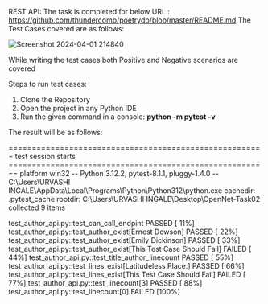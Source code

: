 REST API: 
The task is completed for below URL : https://github.com/thundercomb/poetrydb/blob/master/README.md
The Test Cases covered are as follows: 

![Screenshot 2024-04-01 214840](https://github.com/IngaleUrvashi/OpenNetTask02/assets/165666146/8e7a3937-c1ae-400b-9cdc-16dfcf91d065)

While writing the test cases both Positive and Negative scenarios are covered

Steps to run test cases:
1) Clone the Repository
2) Open the project in any Python IDE
3) Run the given command in a console: **python -m pytest -v**

The result will be as follows: 

======================================================= test session starts ========================================================
platform win32 -- Python 3.12.2, pytest-8.1.1, pluggy-1.4.0 -- C:\Users\URVASHI INGALE\AppData\Local\Programs\Python\Python312\python.exe
cachedir: .pytest_cache
rootdir: C:\Users\URVASHI INGALE\Desktop\OpenNet-Task02
collected 9 items

test_author_api.py::test_can_call_endpint PASSED                                                                              [ 11%]
test_author_api.py::test_author_exist[Ernest Dowson] PASSED                                                                   [ 22%]
test_author_api.py::test_author_exist[Emily Dickinson] PASSED                                                                 [ 33%]
test_author_api.py::test_author_exist[This Test Case Should Fail] FAILED                                                      [ 44%]
test_author_api.py::test_title_author_linecount PASSED                                                                        [ 55%]
test_author_api.py::test_lines_exist[Latitudeless Place.] PASSED                                                              [ 66%]
test_author_api.py::test_lines_exist[This Test Case Should Fail] FAILED                                                       [ 77%]
test_author_api.py::test_linecount[3] PASSED                                                                                  [ 88%]
test_author_api.py::test_linecount[0] FAILED                                                                                  [100%]

   
